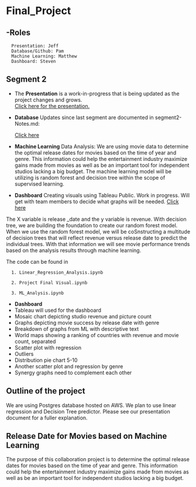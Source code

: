 # Final_Project
## -Roles
      Presentation: Jeff
      Database/Github: Pam
      Machine Learning: Matthew
      Dashboard: Steven

## Segment 2
- The **Presentation** is a work-in-progress that is being updated as the project changes and grows.  
[Click here for the presentation.](https://docs.google.com/presentation/d/1Hq-Y0TJ5y4ZmTBVe_Reaw9OvmiGiBZfVirvh4pVBBxY/edit?usp=sharing)

- **Database** 
     Updates since last segment are documented in segment2-Notes.md:

     [Click here](https://github.com/Snicho1945/Final_Project/blob/main/segment2-Notes.md)


- **Machine Learning** 
Data Analysis:  We are using movie data to determine the optimal release dates for movies based on the time of year and genre. This information could help the entertainment industry maximize gains made from movies as well as be an important tool for independent studios lacking a big budget. The machine learning model will be utilizing is random forest and decision tree within the scope of supervised learning. 

- **Dashboard**
Creating visuals using Tableau Public. Work in progress. Will get with team members to decide what graphs will be needed.
[Click here](https://public.tableau.com/profile/steven.nichols#!/vizhome/Book1_16038559606670/CompanyRevenueandPictureCount)

The X variable is release _date and the y variable is revenue. With decision tree, we are building the foundation to create our random forest model. When we use the random forest model, we will be coSnstructing a multitude of decision trees that will reflect revenue versus release date to predict the individual trees. With that information we will see movie performance trends based on the analysis results through machine learning.

The code can be found in 

      1. Linear_Regression_Analysis.ipynb
 
      2. Project Final Visual.ipynb

      3. ML_Analysis.ipynb

 - **Dashboard** 
- Tableau will used for the dashboard 
- Mosaic chart depicting studio revenue and picture count
- Graphs depicting movie success by release date with genre
- Breakdown of graphs from ML with descriptive text
- World maps showing a ranking of countries with revenue and movie count, separated
- Scatter plot with regression
- Outliers
- Distribution pie chart 5-10
- Another scatter plot and regression by genre
- Synergy graphs need to complement each other



## Outline of the project
We are using Postgres database hosted on AWS.  We plan to use linear regression and Decision Tree predictor. Please see our presentation document for a fuller explanation.

## Release Date for Movies based on Machine Learning
The purpose of this collaboration project is to determine the optimal release dates for movies based on the time of year and genre.
This information could help the entertainment industry maximize gains made from movies as well as be an important tool for independent studios lacking a big budget.
